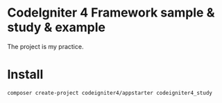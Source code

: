 # CodeIgniter 4 Framework sample & study & example

The project is my practice.

# Install

```bash
composer create-project codeigniter4/appstarter codeigniter4_study
```


